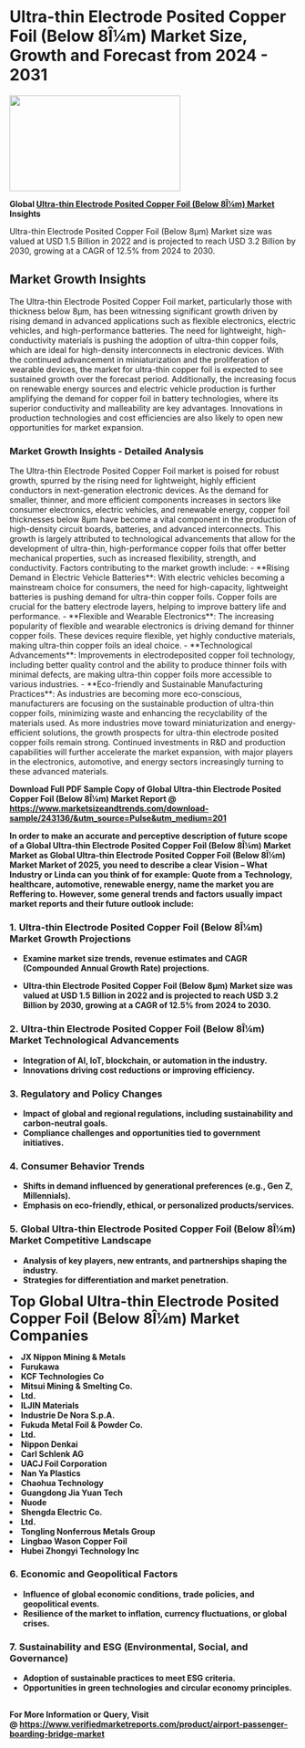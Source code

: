 <H1>Ultra-thin Electrode Posited Copper Foil (Below 8Î¼m) Market Size, Growth and Forecast from 2024 - 2031</H1><img class="aligncenter size-medium wp-image-584254" src="https://thirdeyenews.in/wp-content/uploads/2024/09/Global-Market-Research-300x168.jpeg" alt="" width="300" height="168" /><p><strong>Global&nbsp;<a href="https://www.marketsizeandtrends.com/download-sample/243136/&amp;utm_source=Pulse&amp;utm_medium=201">Ultra-thin Electrode Posited Copper Foil (Below 8Î¼m) Market</a> Insights</strong></p><p>Ultra-thin Electrode Posited Copper Foil (Below 8μm) Market size was valued at USD 1.5 Billion in 2022 and is projected to reach USD 3.2 Billion by 2030, growing at a CAGR of 12.5% from 2024 to 2030.</p><p><h2>Market Growth Insights</h2> The Ultra-thin Electrode Posited Copper Foil market, particularly those with thickness below 8μm, has been witnessing significant growth driven by rising demand in advanced applications such as flexible electronics, electric vehicles, and high-performance batteries. The need for lightweight, high-conductivity materials is pushing the adoption of ultra-thin copper foils, which are ideal for high-density interconnects in electronic devices. With the continued advancement in miniaturization and the proliferation of wearable devices, the market for ultra-thin copper foil is expected to see sustained growth over the forecast period. Additionally, the increasing focus on renewable energy sources and electric vehicle production is further amplifying the demand for copper foil in battery technologies, where its superior conductivity and malleability are key advantages. Innovations in production technologies and cost efficiencies are also likely to open new opportunities for market expansion. <p><strong></strong></p> <h3>Market Growth Insights - Detailed Analysis</h3> The Ultra-thin Electrode Posited Copper Foil market is poised for robust growth, spurred by the rising need for lightweight, highly efficient conductors in next-generation electronic devices. As the demand for smaller, thinner, and more efficient components increases in sectors like consumer electronics, electric vehicles, and renewable energy, copper foil thicknesses below 8μm have become a vital component in the production of high-density circuit boards, batteries, and advanced interconnects. This growth is largely attributed to technological advancements that allow for the development of ultra-thin, high-performance copper foils that offer better mechanical properties, such as increased flexibility, strength, and conductivity. Factors contributing to the market growth include: - **Rising Demand in Electric Vehicle Batteries**: With electric vehicles becoming a mainstream choice for consumers, the need for high-capacity, lightweight batteries is pushing demand for ultra-thin copper foils. Copper foils are crucial for the battery electrode layers, helping to improve battery life and performance. - **Flexible and Wearable Electronics**: The increasing popularity of flexible and wearable electronics is driving demand for thinner copper foils. These devices require flexible, yet highly conductive materials, making ultra-thin copper foils an ideal choice. - **Technological Advancements**: Improvements in electrodeposited copper foil technology, including better quality control and the ability to produce thinner foils with minimal defects, are making ultra-thin copper foils more accessible to various industries. - **Eco-friendly and Sustainable Manufacturing Practices**: As industries are becoming more eco-conscious, manufacturers are focusing on the sustainable production of ultra-thin copper foils, minimizing waste and enhancing the recyclability of the materials used. As more industries move toward miniaturization and energy-efficient solutions, the growth prospects for ultra-thin electrode posited copper foils remain strong. Continued investments in R&D and production capabilities will further accelerate the market expansion, with major players in the electronics, automotive, and energy sectors increasingly turning to these advanced materials. <p><strong></p><p><span class=""><strong>Download Full PDF Sample Copy of Global Ultra-thin Electrode Posited Copper Foil (Below 8Î¼m) Market Report</strong> @ <a href="https://www.marketsizeandtrends.com/download-sample/243136/&amp;utm_source=Pulse&amp;utm_medium=201" target="_blank">https://www.marketsizeandtrends.com/download-sample/243136/&amp;utm_source=Pulse&amp;utm_medium=201</a></span></p><p>In order to make an accurate and perceptive description of future scope of a Global&nbsp;Ultra-thin Electrode Posited Copper Foil (Below 8Î¼m) Market Market as Global&nbsp;Ultra-thin Electrode Posited Copper Foil (Below 8Î¼m) Market Market of 2025, you need to describe a clear Vision &ndash; What Industry or Linda can you think of for example: Quote from a Technology, healthcare, automotive, renewable energy, name the market you are Reffering to. However, some general trends and factors usually impact market reports and their future outlook include:</p><h3>1.&nbsp;<strong>Ultra-thin Electrode Posited Copper Foil (Below 8Î¼m) Market Growth Projections</strong></h3><ul><li>Examine market size trends, revenue estimates and CAGR (Compounded Annual Growth Rate) projections.</li><li><p>Ultra-thin Electrode Posited Copper Foil (Below 8μm) Market size was valued at USD 1.5 Billion in 2022 and is projected to reach USD 3.2 Billion by 2030, growing at a CAGR of 12.5% from 2024 to 2030.</p></li></ul><h3>2.&nbsp;<strong>Ultra-thin Electrode Posited Copper Foil (Below 8Î¼m) Market Technological Advancements</strong></h3><ul><li>Integration of AI, IoT, blockchain, or automation in the industry.</li><li>Innovations driving cost reductions or improving efficiency.</li></ul><h3>3.&nbsp;<strong>Regulatory and Policy Changes</strong></h3><ul><li>Impact of global and regional regulations, including sustainability and carbon-neutral goals.</li><li>Compliance challenges and opportunities tied to government initiatives.</li></ul><h3>4.&nbsp;<strong>Consumer Behavior Trends</strong></h3><ul><li>Shifts in demand influenced by generational preferences (e.g., Gen Z, Millennials).</li><li>Emphasis on eco-friendly, ethical, or personalized products/services.</li></ul><h3>5.&nbsp;<strong>Global Ultra-thin Electrode Posited Copper Foil (Below 8Î¼m) Market Competitive Landscape</strong></h3><ul><li>Analysis of key players, new entrants, and partnerships shaping the industry.</li><li>Strategies for differentiation and market penetration.</li></ul><p data-pm-slice="1 1 []"><span style="color: inherit; font-family: inherit; font-size: 25px;">Top Global Ultra-thin Electrode Posited Copper Foil (Below 8Î¼m) Market Companies</span></p><div class="" data-test-id=""><p><li>JX Nippon Mining & Metals</li><li> Furukawa</li><li> KCF Technologies Co</li><li> Mitsui Mining & Smelting Co.</li><li> Ltd.</li><li> ILJIN Materials</li><li> Industrie De Nora S.p.A.</li><li> Fukuda Metal Foil & Powder Co.</li><li> Ltd.</li><li> Nippon Denkai</li><li> Carl Schlenk AG</li><li> UACJ Foil Corporation</li><li> Nan Ya Plastics</li><li> Chaohua Technology</li><li> Guangdong Jia Yuan Tech</li><li> Nuode</li><li> Shengda Electric Co.</li><li> Ltd.</li><li> Tongling Nonferrous Metals Group</li><li> Lingbao Wason Copper Foil</li><li> Hubei Zhongyi Technology Inc</li></p></div><h3>6.&nbsp;<strong>Economic and Geopolitical Factors</strong></h3><ul><li>Influence of global economic conditions, trade policies, and geopolitical events.</li><li>Resilience of the market to inflation, currency fluctuations, or global crises.</li></ul><h3>7.&nbsp;<strong>Sustainability and ESG (Environmental, Social, and Governance)</strong></h3><ul><li>Adoption of sustainable practices to meet ESG criteria.</li><li>Opportunities in green technologies and circular economy principles.</li></ul><h2><strong style="font-size: 14px;">For More Information or Query, Visit @&nbsp;</strong><a style="background-color: #ffffff; font-size: 14px;" href="https://www.marketsizeandtrends.com/report/ultra-thin-electrode-posited-copper-foil-below-8-m-market/" target="_blank">https://www.verifiedmarketreports.com/product/airport-passenger-boarding-bridge-market</a></h2>